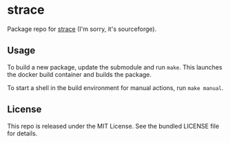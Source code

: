 strace
==========

Package repo for [strace](http://sourceforge.net/projects/strace/) (I'm sorry, it's sourceforge).

## Usage

To build a new package, update the submodule and run `make`. This launches the docker build container and builds the package.

To start a shell in the build environment for manual actions, run `make manual`.

## License

This repo is released under the MIT License. See the bundled LICENSE file for details.

